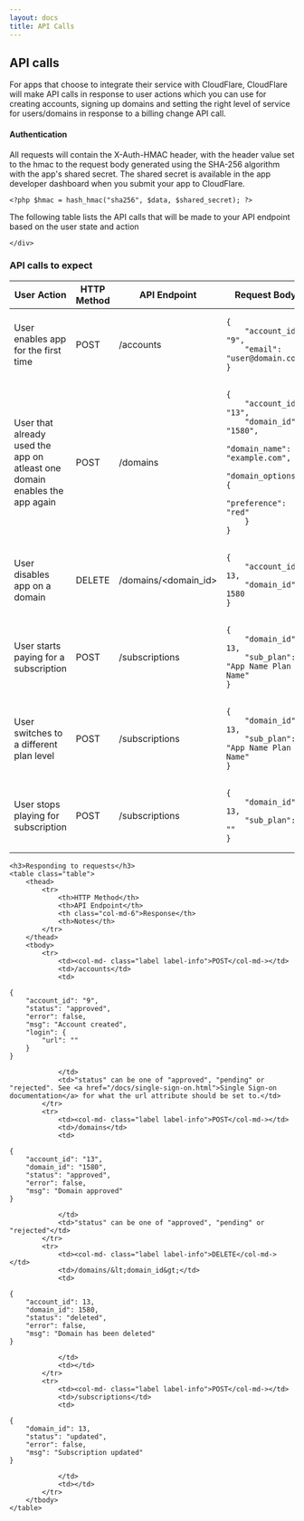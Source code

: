 ```yaml
---
layout: docs
title: API Calls
---
```


<div class="row">
    <h2>API calls</h2>
    <div class="col-md-6">
        <p>
            For apps that choose to integrate their service with CloudFlare, CloudFlare will make API calls in response 
            to user actions which you can use for creating accounts, signing up domains and setting the right level of service 
            for users/domains in response to a billing change API call.
        </p>
    </div>
    <div class="col-md-6">
        <h4>Authentication</h4>
        <p>
            All requests will contain the X-Auth-HMAC header, with the header value set to the hmac to the request body generated 
            using the SHA-256 algorithm with the app's shared secret. The shared secret is available in the app developer dashboard when you 
            submit your app to CloudFlare.
            <pre class="highlight php"><code class="php">&lt;?php $hmac = hash_hmac(&quot;sha256&quot;, $data, $shared_secret); ?&gt;</code></pre>
        </p>
    </div>
    <div class="col-md-6">
        <p>
            The following table lists the API calls that will be made to your API endpoint based on the user state and action
        </p>
    </div>
    <div class="col-md-2">
        
    </div>
</div>
<div class="row">
    <h3>API calls to expect</h3>
    <table class="table">
        <thead>
            <tr>
                <th>User Action</th>
                <th>HTTP Method</th>
                <th>API Endpoint</th>
                <th class="col-md-6">Request Body</th>
            </tr>
        </thead>
        <tbody>
            <tr>
                <td>User enables app for the first time</td>
                <td><col-md- class="label label-info">POST</col-md-></td>
                <td>/accounts</td>
                <td>
<pre><code class="json">{
    "account_id": "9",
    "email": "user@domain.com"
}
</code></pre>
                </td>
            </tr>
            <tr>
                <td>User that already used the app on atleast one domain enables the app again</td>
                <td><col-md- class="label label-info">POST</col-md-></td>
                <td>/domains</td>
                <td>
<pre><code class="json">{
    "account_id": "13",
    "domain_id": "1580",
    "domain_name": "example.com",
    "domain_options": {
        "preference": "red"
    }
}
</code></pre>
                </td>
            </tr>
            <tr>
                <td>User disables app on a domain</td>
                <td><col-md- class="label label-info">DELETE</col-md-></td>
                <td>/domains/&lt;domain_id&gt;</td>
                <td>
<pre><code class="json">{
    "account_id": 13,
    "domain_id": 1580
}
</code></pre>
                </td>
            </tr>
            <tr>
                <td>User starts paying for a subscription</td>
                <td><col-md- class="label label-info">POST</col-md-></td>
                <td>/subscriptions</td>
                <td>
<pre><code class="json">{
    "domain_id": 13,
    "sub_plan": "App Name Plan Name"
}
</code></pre>
                </td>
            </tr>
            <tr>
                <td>User switches to a different plan level</td>
                <td><col-md- class="label label-info">POST</col-md-></td>
                <td>/subscriptions</td>
                <td>
<pre><code class="json">{
    "domain_id": 13,
    "sub_plan": "App Name Plan Name"
}
</code></pre>
                </td>
            </tr>
            <tr>
                <td>User stops playing for subscription</td>
                <td><col-md- class="label label-info">POST</col-md-></td>
                <td>/subscriptions</td>
                <td>
<pre><code class="json">{
    "domain_id": 13,
    "sub_plan": ""
}
</code></pre>
                </td>
            </tr>
        </tbody>
    </table>
    
    <h3>Responding to requests</h3>
    <table class="table">
        <thead>
            <tr>
                <th>HTTP Method</th>
                <th>API Endpoint</th>
                <th class="col-md-6">Response</th>
                <th>Notes</th>
            </tr>
        </thead>
        <tbody>
            <tr>
                <td><col-md- class="label label-info">POST</col-md-></td>
                <td>/accounts</td>
                <td>
<pre><code class="json">{
    "account_id": "9",
    "status": "approved",
    "error": false,
    "msg": "Account created",
    "login": {
        "url": "<url that can identify the user, we will add a signature param for authentication>"
    }
}
</code></pre>
                </td>
                <td>"status" can be one of "approved", "pending" or "rejected". See <a href="/docs/single-sign-on.html">Single Sign-on documentation</a> for what the url attribute should be set to.</td>
            </tr>
            <tr>
                <td><col-md- class="label label-info">POST</col-md-></td>
                <td>/domains</td>
                <td>
<pre><code class="json">{
    "account_id": "13",
    "domain_id": "1580",
    "status": "approved",
    "error": false,
    "msg": "Domain approved"
}
</code></pre>
                </td>
                <td>"status" can be one of "approved", "pending" or "rejected"</td>
            </tr>
            <tr>
                <td><col-md- class="label label-info">DELETE</col-md-></td>
                <td>/domains/&lt;domain_id&gt;</td>
                <td>
<pre><code class="json">{
    "account_id": 13,
    "domain_id": 1580,
    "status": "deleted",
    "error": false,
    "msg": "Domain has been deleted"
}
</code></pre>
                </td>
                <td></td>
            </tr>
            <tr>
                <td><col-md- class="label label-info">POST</col-md-></td>
                <td>/subscriptions</td>
                <td>
<pre><code class="json">{
    "domain_id": 13,
    "status": "updated",
    "error": false,
    "msg": "Subscription updated"
}
</code></pre>
                </td>
                <td></td>
            </tr>
        </tbody>
    </table>
</div>

